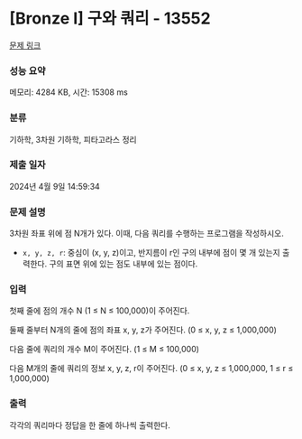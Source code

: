 # [Bronze I] 구와 쿼리 - 13552 

[문제 링크](https://www.acmicpc.net/problem/13552) 

### 성능 요약

메모리: 4284 KB, 시간: 15308 ms

### 분류

기하학, 3차원 기하학, 피타고라스 정리

### 제출 일자

2024년 4월 9일 14:59:34

### 문제 설명

<p>3차원 좌표 위에 점 N개가 있다. 이때, 다음 쿼리를 수행하는 프로그램을 작성하시오.</p>

<ul>
	<li><code>x, y, z, r</code>: 중심이 (x, y, z)이고, 반지름이 r인 구의 내부에 점이 몇 개 있는지 출력한다. 구의 표면 위에 있는 점도 내부에 있는 점이다.</li>
</ul>

### 입력 

 <p>첫째 줄에 점의 개수 N (1 ≤ N ≤ 100,000)이 주어진다.</p>

<p>둘째 줄부터 N개의 줄에 점의 좌표 x, y, z가 주어진다. (0 ≤ x, y, z ≤ 1,000,000)</p>

<p>다음 줄에 쿼리의 개수 M이 주어진다. (1 ≤ M ≤ 100,000)</p>

<p>다음 M개의 줄에 쿼리의 정보 x, y, z, r이 주어진다. (0 ≤ x, y, z ≤ 1,000,000, 1 ≤ r ≤ 1,000,000)</p>

### 출력 

 <p>각각의 쿼리마다 정답을 한 줄에 하나씩 출력한다.</p>

